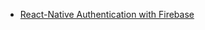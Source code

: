 - [React-Native Authentication with Firebase](https://medium.com/@gauravrijal03/react-native-authentication-with-firebase-3db59d699952)